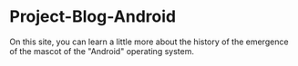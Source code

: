 # Project-Blog-Android
On this site, you can learn a little more about the history of the emergence of the mascot of the "Android" operating system.
